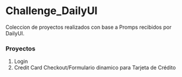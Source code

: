 # Challenge_DailyUI
Coleccion de proyectos realizados con base a Promps recibidos por DailyUI.

### Proyectos
1. Login
2. Credit Card Checkout/Formulario dinamico para Tarjeta de Crédito